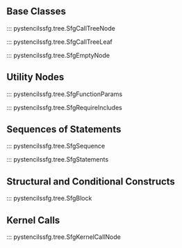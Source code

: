 
## Base Classes

::: pystencilssfg.tree.SfgCallTreeNode

::: pystencilssfg.tree.SfgCallTreeLeaf

::: pystencilssfg.tree.SfgEmptyNode

## Utility Nodes

::: pystencilssfg.tree.SfgFunctionParams

::: pystencilssfg.tree.SfgRequireIncludes

## Sequences of Statements

::: pystencilssfg.tree.SfgSequence

::: pystencilssfg.tree.SfgStatements

## Structural and Conditional Constructs

::: pystencilssfg.tree.SfgBlock

## Kernel Calls

::: pystencilssfg.tree.SfgKernelCallNode



